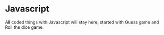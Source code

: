 # Javascript

All coded things with Javascript will stay here, started with Guess game and Roll the dice game.
